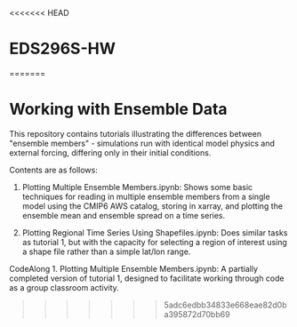 <<<<<<< HEAD
# EDS296S-HW
=======
# Working with Ensemble Data

This repository contains tutorials illustrating the differences between "ensemble members" - simulations run with identical model physics and external forcing, differing only in their initial conditions.

Contents are as follows:

1. Plotting Multiple Ensemble Members.ipynb: Shows some basic techniques for reading in multiple ensemble members from a single model using the CMIP6 AWS catalog, storing in xarray, and plotting the ensemble mean and ensemble spread on a time series.

2. Plotting Regional Time Series Using Shapefiles.ipynb: Does similar tasks as tutorial 1, but with the capacity for selecting a region of interest using a shape file rather than a simple lat/lon range.

CodeAlong 1. Plotting Multiple Ensemble Members.ipynb: A partially completed version of tutorial 1, designed to facilitate working through code as a group classroom activity.
>>>>>>> 5adc6edbb34833e668eae82d0ba395872d70bb69
